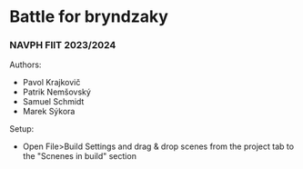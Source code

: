# Battle for bryndzaky
### NAVPH FIIT 2023/2024
Authors:
- Pavol Krajkovič
- Patrik Nemšovský
- Samuel Schmidt
- Marek Sýkora

Setup:
- Open File>Build Settings and drag & drop scenes from the project tab to the "Scnenes in build" section